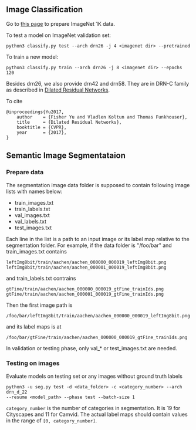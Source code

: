 ## Image Classification

Go to [this page](https://github.com/facebook/fb.resnet.torch/blob/master/INSTALL.md#download-the-imagenet-dataset) to prepare ImageNet 1K data.

To test a model on ImageNet validation set:
```
python3 classify.py test --arch drn26 -j 4 <imagenet dir> --pretrained
```

To train a new model:
```
python3 classify.py train --arch drn26 -j 8 <imagenet dir> --epochs 120
```

Besides drn26, we also provide drn42 and drn58. They are in DRN-C family as described in [Dilated Residual Networks](https://umich.app.box.com/v/drn).

To cite

```
@inproceedings{Yu2017,
	author    = {Fisher Yu and Vladlen Koltun and Thomas Funkhouser},
	title     = {Dilated Residual Networks},
	booktitle = {CVPR},
	year      = {2017},
}
```

## Semantic Image Segmentataion

### Prepare data

The segmentation image data folder is supposed to contain following image lists with names below:

* train_images.txt
* train_labels.txt
* val_images.txt
* val_labels.txt
* test_images.txt

Each line in the list is a path to an input image or its label map relative to the segmentation folder.
For example, if the data folder is "/foo/bar" and train_images.txt contains
```
leftImg8bit/train/aachen/aachen_000000_000019_leftImg8bit.png
leftImg8bit/train/aachen/aachen_000001_000019_leftImg8bit.png
```
and train_labels.txt contrains
```
gtFine/train/aachen/aachen_000000_000019_gtFine_trainIds.png
gtFine/train/aachen/aachen_000001_000019_gtFine_trainIds.png
```
Then the first image path is
```
/foo/bar/leftImg8bit/train/aachen/aachen_000000_000019_leftImg8bit.png
```
and its label maps is at
```
/foo/bar/gtFine/train/aachen/aachen_000000_000019_gtFine_trainIds.png
```

In validation or testing phase, only val_* or test_images.txt are needed.

### Testing on images

Evaluate models on testing set or any images without ground truth labels
```
python3 -u seg.py test -d <data_folder> -c <category_number> --arch drn_d_22
--resume <model_path> --phase test --batch-size 1
```

`category_number` is the number of categories in segmentation. It is 19 for Cityscapes and 11 for Camvid. The actual label maps should contain values in the range of `[0, category_number]`.
